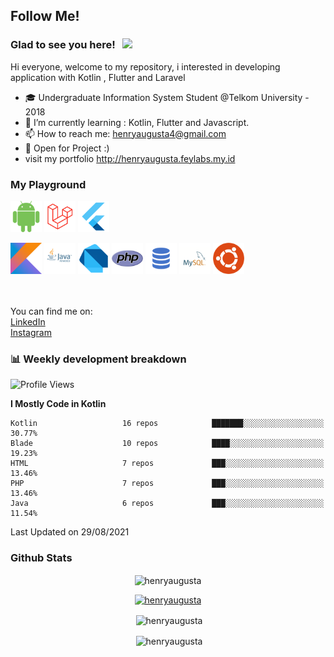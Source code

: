 ## Follow Me!
### Glad to see you here! &nbsp; ![](https://visitor-badge.glitch.me/badge?page_id=henryaugusta.henryaugusta&style=flat-square&color=0088cc)


Hi everyone, welcome to my repository, 
i interested in developing application with Kotlin , Flutter and Laravel

- 🎓 Undergraduate Information System Student @Telkom University - 2018
- 🌱 I’m currently learning : Kotlin, Flutter and Javascript.
- 📫 How to reach me: henryaugusta4@gmail.com  
- 🔭 Open for Project :)  
- visit my portfolio http://henryaugusta.feylabs.my.id
### My Playground   

<code><img height="50" src="https://raw.githubusercontent.com/github/explore/80688e429a7d4ef2fca1e82350fe8e3517d3494d/topics/android/android.png"></code>
<code><img height="50" src="https://raw.githubusercontent.com/github/explore/80688e429a7d4ef2fca1e82350fe8e3517d3494d/topics/laravel/laravel.png"></code>
<code><img height="50" src="https://raw.githubusercontent.com/github/explore/80688e429a7d4ef2fca1e82350fe8e3517d3494d/topics/flutter/flutter.png"></code>
<!-- <code><img height="50" src="https://raw.githubusercontent.com/github/explore/80688e429a7d4ef2fca1e82350fe8e3517d3494d/topics/vue/vue.png"></code> -->
<code><img height="50" src="https://raw.githubusercontent.com/github/explore/80688e429a7d4ef2fca1e82350fe8e3517d3494d/topics/kotlin/kotlin.png"></code>
<code><img height="50" src="https://raw.githubusercontent.com/github/explore/80688e429a7d4ef2fca1e82350fe8e3517d3494d/topics/java/java.png"></code>
<code><img height="50" src="https://raw.githubusercontent.com/github/explore/80688e429a7d4ef2fca1e82350fe8e3517d3494d/topics/dart/dart.png"></code>
<code><img height="50" src="https://raw.githubusercontent.com/github/explore/80688e429a7d4ef2fca1e82350fe8e3517d3494d/topics/php/php.png"></code>
<code><img height="50" src="https://raw.githubusercontent.com/github/explore/80688e429a7d4ef2fca1e82350fe8e3517d3494d/topics/sql/sql.png"></code>
<code><img height="50" src="https://raw.githubusercontent.com/github/explore/80688e429a7d4ef2fca1e82350fe8e3517d3494d/topics/mysql/mysql.png"></code>
<code><img height="50" src="https://raw.githubusercontent.com/github/explore/80688e429a7d4ef2fca1e82350fe8e3517d3494d/topics/ubuntu/ubuntu.png"></code>
<!-- <code><img height="50" src="https://raw.githubusercontent.com/github/explore/80688e429a7d4ef2fca1e82350fe8e3517d3494d/topics/python/python.png"></code> -->
<br><br>
You can find me on:
<br>[LinkedIn](https://www.linkedin.com/in/henry-augusta-666952170/)
<br>[Instagram](https://www.instagram.com/_henryaugusta/?hl=en)

### 📊 Weekly development breakdown

<!--START_SECTION:waka-->
![Profile Views](http://img.shields.io/badge/Profile%20Views-5-blue)

**I Mostly Code in Kotlin** 

```text
Kotlin                   16 repos            ███████░░░░░░░░░░░░░░░░░░   30.77% 
Blade                    10 repos            ████░░░░░░░░░░░░░░░░░░░░░   19.23% 
HTML                     7 repos             ███░░░░░░░░░░░░░░░░░░░░░░   13.46% 
PHP                      7 repos             ███░░░░░░░░░░░░░░░░░░░░░░   13.46% 
Java                     6 repos             ███░░░░░░░░░░░░░░░░░░░░░░   11.54%

```



 Last Updated on 29/08/2021
<!--END_SECTION:waka-->


### Github Stats
<p align="center"><img align="center" src="https://github-readme-streak-stats.herokuapp.com/?user=henryaugusta&" alt="henryaugusta" /></p>
<p width="100%"  align="center"> <a href="https://github.com/ryo-ma/github-profile-trophy"><img src="https://github-profile-trophy.vercel.app/?username=henryaugusta" alt="henryaugusta" /></a> </p>
<p  align="center">&nbsp;<img align="center" src="https://github-readme-stats.vercel.app/api?username=henryaugusta&show_icons=true&locale=en" alt="henryaugusta" /></p>
<p  align="center">&nbsp;<img align="center" src="https://github-readme-stats.vercel.app/api/top-langs/?username=henryaugusta" alt="henryaugusta" /></p>



